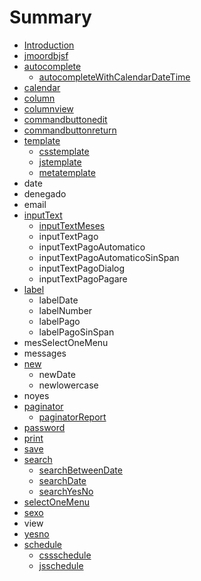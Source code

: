 # Summary

* [Introduction](README.md)
* [jmoordbjsf](chapter1.md)
* [autocomplete](autocomplete.md)
  * [autocompleteWithCalendarDateTime](autocomplete/autocompletewithcalendardatetime.md)
* [calendar](calendar.md)
* [column](column.md)
* [columnview](columnview.md)
* [commandbuttonedit](commandbuttonedit.md)
* [commandbuttonreturn](commandbuttonreturn.md)
* [template](template.md)
  * [csstemplate](template/csstemplate.md)
  * [jstemplate](template/jstemplate.md)
  * [metatemplate](template/metatemplate.md)
* date
* denegado
* email
* [inputText](inputtext.md)
  * [inputTextMeses](inputtext/inputtextmeses.md)
  * inputTextPago
  * inputTextPagoAutomatico
  * inputTextPagoAutomaticoSinSpan
  * inputTextPagoDialog
  * inputTextPagoPagare
* [label](label.md)
  * labelDate
  * labelNumber
  * labelPago
  * labelPagoSinSpan
* mesSelectOneMenu
* messages
* [new](new.md)
  * newDate
  * newlowercase
* noyes
* [paginator](paginator.md)
  * [paginatorReport](paginator/paginatorreport.md)
* [password](password.md)
* [print](print.md)
* [save](save.md)
* [search](search.md)
  * [searchBetweenDate](search/searchbetweendate.md)
  * [searchDate](search/searchdate.md)
  * [searchYesNo](search/searchyesno.md)
* [selectOneMenu](selectonemenu.md)
* [sexo](sexo.md)
* view
* [yesno](yesno.md)
* [schedule](schedule.md)
  * [cssschedule](css.md)
  * [jsschedule](jsschedule.md)

